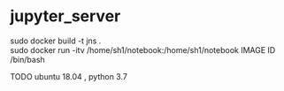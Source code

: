 # jupyter_server
  
sudo docker build -t jns .  
sudo docker run -itv /home/sh1/notebook:/home/sh1/notebook IMAGE ID /bin/bash  

TODO ubuntu 18.04 , python 3.7
